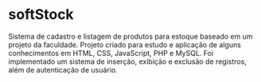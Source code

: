 # softStock
Sistema de cadastro e listagem de produtos para estoque baseado em um projeto da faculdade.
Projeto criado para estudo e aplicação de alguns conhecimentos em HTML, CSS, JavaScript, PHP e MySQL.
Foi implementado um sistema de inserção, exibição e exclusão de registros, além de autenticação de usuário.

